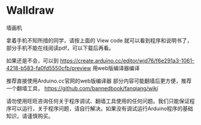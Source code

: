 # Walldraw
墙画机

拿着手机不知所措的同学，请按上面的 View code 就可以看到程序和说明书了，部分手机不能在线阅读pdf，可以下载后再看。

如果还是不会，可以到 https://create.arduino.cc/editor/wjd76/f6e291a3-1061-4218-b583-fa0fd5550cfb/preview 用web版编译器编译

推荐直接使用Arduino.cc官网的web版编译器 部分内容可能翻墙后更方便，推荐一个翻墙工具， https://github.com/bannedbook/fanqiang/wiki

请勿使用旺旺咨询任何关于程序调试、翻墙工具使用的任何问题。我们只能保证程序可以运行，关于程序问题，请自行解决。如果没有调试运行Arduino程序的基础知识，请谨慎购买。
